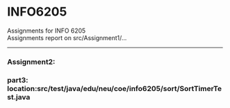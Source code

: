 # INFO6205
Assignments for INFO 6205<br>
Assignments report on src/Assignment1/...

***
### Assignment2:
### part3: location:src/test/java/edu/neu/coe/info6205/sort/SortTimerTest.java
